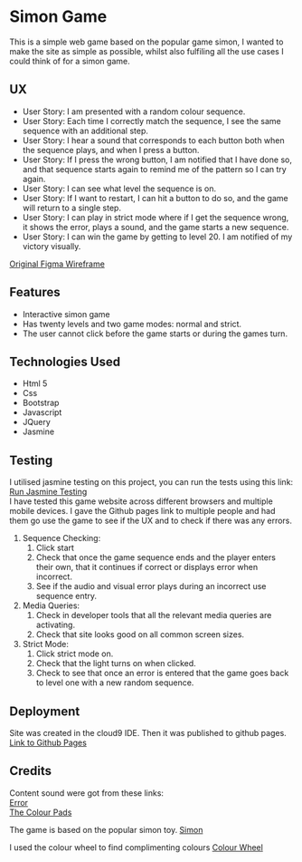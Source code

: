 <H1>Simon Game</H1>

This is a simple web game based on the popular game simon, 
I wanted to make the site as simple as possible, whilst also fulfiling all the use cases I could think of for a
simon game.

<H2>UX</h2>
<ul>
<li>User Story: I am presented with a random colour sequence.</li>
<li>User Story: Each time I correctly match the sequence, I see the same sequence with an additional step.</li>
<li>User Story: I hear a sound that corresponds to each button both when the sequence plays, and when I  press a button.</li>
<li>User Story: If I press the wrong button, I am notified that I have done so, and that sequence starts again to remind me of the pattern so I can try again.</li>
<li>User Story: I can see what level the sequence is on.</li>
<li>User Story: If I want to restart, I can hit a button to do so, and the game will return to a single step.</li>
<li>User Story: I can play in strict mode where if I get the sequence wrong, it shows the error, plays a sound, and the game starts a new sequence.</li>
<li>User Story: I can win the game by getting to level 20. I am notified of my victory visually.</li>
</ul>

<a href="https://www.figma.com/file/f3LqiWh2yNpwli9On1VCGfbI/simon-wireframe?node-id=0%3A1" target="_blank">Original Figma Wireframe</a>


<h2> Features </h2>
<ul>
<li>Interactive simon game</li>
<li>Has twenty levels and two game modes: normal and strict.</li>
<li>The user cannot click before the game starts or during the games turn.</li>

</ul>

<h2>Technologies Used</h2>
<ul>
<li>Html 5</li>
<li>Css</li>
<li>Bootstrap</li>
<li>Javascript</li>
<li>JQuery</li>
<li>Jasmine</li>
</ul></li>
</ul>

<h2>Testing</h2>
I utilised jasmine testing on this project, you can run the tests using this link: <a href="https://dougd94.github.io/simon/jasmine.html" target="_blank">Run Jasmine Testing</a>
<br>
I have tested this game website across different browsers and multiple mobile devices.
I gave the Github pages link to multiple people and had them go use the game to see if the UX and to check if there was any 
errors.
<ol>
<li>Sequence Checking:
<ol><li>Click start</li>
<li>Check that once the game sequence ends and the player enters their own, that it continues if correct or displays error when incorrect.</li>
<li>See if the audio and visual error plays during an incorrect use sequence entry.</li></ol></li>


<li>Media Queries:
<ol>
<li>Check in developer tools that all the relevant media queries are activating.</li>
<li>Check that site looks good on all common screen sizes.</li></ol></li>



<li>Strict Mode:
<ol><li>Click strict mode on.</li>
<li>Check that the light turns on when clicked.</li>
<li>Check to see that once an error is entered that the game goes back to level one with a new random sequence.</li></ol></li>
</ol>



<h2>Deployment</h2>
Site was created in the cloud9 IDE. Then it was published to github pages.
<a href="https://dougd94.github.io/simon/" target="_blank">Link to Github Pages</a> 


<h2>Credits</h2>
Content sound were got from these links: 
<br>
<a href="https://medium.com/@arecvlohe/lets-build-a-simon-game-in-reasonreact-pt-3-sounds-27349f7b7fab" target="_blank">Error</a>
<br>
<a href="https://gist.github.com/micahbales/32f2afe2f33bcbafca786387bd359cbc" target="_blank">The Colour Pads</a>


The game is based on the popular simon toy.
<a href="https://en.wikipedia.org/wiki/Simon_(game)" target="_blank">Simon</a>

I used the colour wheel to find complimenting colours
<a href="https://www.sessions.edu/color-calculator/" target="_blank">Colour Wheel</a>